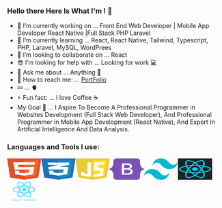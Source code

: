 ### Hello there Here Is What I'm ! 👋

- 🔭 I’m currently working on ... Front End Web Developer | Mobile App Developer React Native |Full Stack PHP Laravel
- 🌱 I’m currently learning ... React, React Native, Tailwind, Typescript, PHP, Laravel, MySQL, WordPrees
- 👯 I’m looking to collaborate on ... React 
- 😎 I’m looking for help with ... Looking for work 💻
- 💬 Ask me about ... Anything 👋
- 💌 How to reach me: ... [PortFolio](https://x39ome.github.io/portfolio_sam/)
- 💤 ... 🫀
- ⚡ Fun fact: ... I love Coffee :coffee:
- My Goal 🎯 ... I Aspire To Become A Professional Programmer in Websites Development (Full Stack Web Developer), And Professional Programmer in Mobile App Development (React Native), And Expert In Artificial Intelligence And Data Analysis.


### Languages and Tools I use:

<img width="80px" height="50" align="left" alt="HTML5" src="./icons/html.svg" />
<img width="80px" height="50" align="left" alt="CSS" src="./icons/css.svg" />
<img width="80px" height="50" align="left" alt="Javascript" src="./icons/javascript.svg" />
<img width="80px" height="50" align="left" alt="Bootstrap" src="./icons/bootstrap.svg" />
<img width="80px" height="50" align="left" alt="Tailwind"  src="./icons/tailwindcss.svg" />
<img width="80px" height="50" align="left" alt="React" " src="./icons/react.svg" />
<img width="80px" height="50" align="left" alt="React Native" src="./icons/react-native.svg" />

<br />

